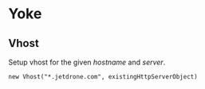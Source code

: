 # Yoke

## Vhost

Setup vhost for the given *hostname* and *server*.

~~~~~~~~~~~~~~~~~~~~~~~~~~~~~~~~~~~~~~~~~~ {.java}
new Vhost("*.jetdrone.com", existingHttpServerObject)
~~~~~~~~~~~~~~~~~~~~~~~~~~~~~~~~~~~~~~~~~~
